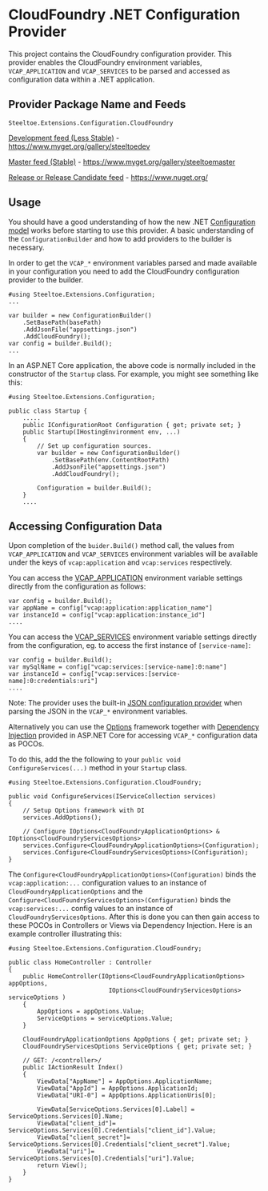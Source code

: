 # CloudFoundry .NET Configuration Provider

This project contains the CloudFoundry configuration provider.  This provider enables the CloudFoundry environment variables, `VCAP_APPLICATION` and `VCAP_SERVICES` to be parsed and accessed as configuration data within a .NET application.

## Provider Package Name and Feeds

`Steeltoe.Extensions.Configuration.CloudFoundry`

[Development feed (Less Stable)](https://www.myget.org/gallery/steeltoedev) - https://www.myget.org/gallery/steeltoedev

[Master feed (Stable)](https://www.myget.org/gallery/steeltoemaster) - https://www.myget.org/gallery/steeltoemaster

[Release or Release Candidate feed](https://www.nuget.org/) - https://www.nuget.org/

## Usage
You should have a good understanding of how the new .NET [Configuration model](http://docs.asp.net/en/latest/fundamentals/configuration.html) works before starting to use this provider. A basic understanding of the `ConfigurationBuilder` and how to add providers to the builder is necessary.

In order to get the `VCAP_*` environment variables parsed and made available in your configuration you need to add the CloudFoundry configuration provider to the builder.
```
#using Steeltoe.Extensions.Configuration;
...

var builder = new ConfigurationBuilder()
    .SetBasePath(basePath)
    .AddJsonFile("appsettings.json")                    
    .AddCloudFoundry();      
var config = builder.Build();
...
```
In an ASP.NET Core application, the above code is normally included in the constructor of the `Startup` class. For example, you might see something like this:
```
#using Steeltoe.Extensions.Configuration;

public class Startup {
    .....
    public IConfigurationRoot Configuration { get; private set; }
    public Startup(IHostingEnvironment env, ...)
    {
        // Set up configuration sources.
        var builder = new ConfigurationBuilder()
            .SetBasePath(env.ContentRootPath)
            .AddJsonFile("appsettings.json")
            .AddCloudFoundry();

        Configuration = builder.Build();
    }
    ....
```
## Accessing Configuration Data
Upon completion of the `buider.Build()` method call, the values from `VCAP_APPLICATION` and `VCAP_SERVICES` environment variables will be available under the keys of `vcap:application` and `vcap:services` respectively.

You can access the [VCAP_APPLICATION](http://docs.cloudfoundry.org/devguide/deploy-apps/environment-variable.html#VCAP-APPLICATION) environment variable settings directly from the configuration as follows:
```
var config = builder.Build();
var appName = config["vcap:application:application_name"]
var instanceId = config["vcap:application:instance_id"]
....
```
You can access the [VCAP_SERVICES](http://docs.cloudfoundry.org/devguide/deploy-apps/environment-variable.html#VCAP-SERVICES)  environment variable settings directly from the configuration, eg. to access the first instance of `[service-name]`:
```
var config = builder.Build();
var mySqlName = config["vcap:services:[service-name]:0:name"]
var instanceId = config["vcap:services:[service-name]:0:credentials:uri"]
....
```
Note: The provider uses the built-in [JSON configuration provider](https://github.com/aspnet/Configuration/tree/dev/src/Microsoft.Extensions.Configuration.Json) when parsing the JSON in the `VCAP_*` environment variables.

Alternatively you can use the [Options](https://github.com/aspnet/Options) framework together with [Dependency Injection](http://docs.asp.net/en/latest/fundamentals/dependency-injection.html) provided in ASP.NET Core for accessing `VCAP_*` configuration data as POCOs.

To do this, add the the following to your `public void ConfigureServices(...)` method in your `Startup` class.
```
#using Steeltoe.Extensions.Configuration.CloudFoundry;

public void ConfigureServices(IServiceCollection services)
{
    // Setup Options framework with DI
    services.AddOptions();
    
    // Configure IOptions<CloudFoundryApplicationOptions> & IOptions<CloudFoundryServicesOptions> 
    services.Configure<CloudFoundryApplicationOptions>(Configuration);
    services.Configure<CloudFoundryServicesOptions>(Configuration);
}
```
The `Configure<CloudFoundryApplicationOptions>(Configuration)` binds the `vcap:application:...` configuration values to an instance of `CloudFoundryApplicationOptions` and the `Configure<CloudFoundryServicesOptions>(Configuration)` binds the `vcap:services:...` config values to an instance of `CloudFoundryServicesOptions`. After this is done you can then gain access to these POCOs in Controllers or Views via Dependency Injection.  Here is an example controller illustrating this:
```
#using Steeltoe.Extensions.Configuration.CloudFoundry;

public class HomeController : Controller
{
    public HomeController(IOptions<CloudFoundryApplicationOptions> appOptions, 
                            IOptions<CloudFoundryServicesOptions> serviceOptions )
    {
        AppOptions = appOptions.Value;
        ServiceOptions = serviceOptions.Value;
    }

    CloudFoundryApplicationOptions AppOptions { get; private set; }
    CloudFoundryServicesOptions ServiceOptions { get; private set; }

    // GET: /<controller>/
    public IActionResult Index()
    {
        ViewData["AppName"] = AppOptions.ApplicationName;
        ViewData["AppId"] = AppOptions.ApplicationId;
        ViewData["URI-0"] = AppOptions.ApplicationUris[0];
        
        ViewData[ServiceOptions.Services[0].Label] = ServiceOptions.Services[0].Name;
        ViewData["client_id"]= ServiceOptions.Services[0].Credentials["client_id"].Value;
        ViewData["client_secret"]= ServiceOptions.Services[0].Credentials["client_secret"].Value;
        ViewData["uri"]= ServiceOptions.Services[0].Credentials["uri"].Value;
        return View();
    }
}
```

